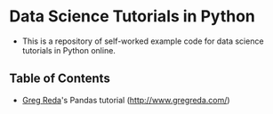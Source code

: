 # Data Science Tutorials in Python  
+ This is a repository of self-worked example code for data science tutorials in Python online.  

## Table of Contents  
+ [Greg Reda](http://www.gregreda.com/)'s Pandas tutorial (http://www.gregreda.com/)
